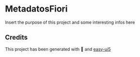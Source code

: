 # MetadatosFiori

Insert the purpose of this project and some interesting infos here

## Credits

This project has been generated with 💙 and [easy-ui5](https://github.com/SAP)
